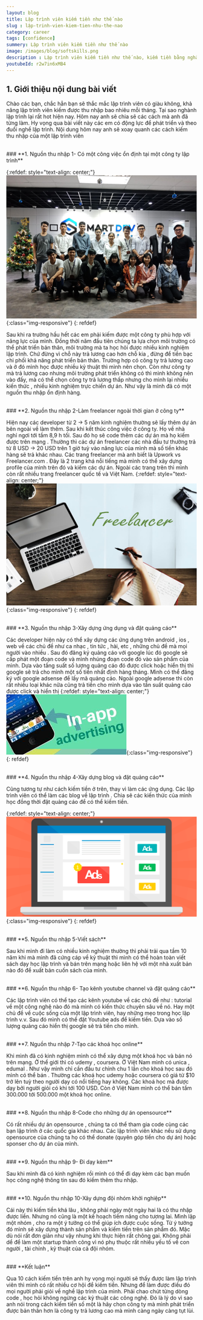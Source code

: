 ```yaml
---
layout: blog
title: Lập trình viên kiếm tiền như thế nào
slug : lập-trinh-vien-kiem-tien-nhu-the-nao
category: career
tags: [confidence]
summery: Lập trình viên kiếm tiền như thế nào   
image: /images/blog/softskills.png
description : Lập trình viên kiếm tiền như thế nào, kiếm tiền bằng nghành lập trình, tại sao nghành lập trình lại rất hot hiện nay
youtubeId: r2w7in6xMB4
---
```


## **1. Giới thiệu nội dung bài viết**

Chào các bạn, chắc hẳn bạn sẽ thắc mắc lập trình viên có giàu không, khả năng lập trình viên kiếm được thu nhập bao nhiêu mỗi tháng. Tại sao nghành lập trình lại rất hot hiện nay. Hôm nay anh sẽ chia sẽ các cách mà anh đã từng làm. Hy vọng qua bài viết này các em có động lực để phát triển và theo đuổi nghề lập trình. Nội dung hôm nay anh sẽ xoay quanh các cách kiếm thu nhập của một lập trình viên

<br>
### **1. Nguồn thu nhập 1- Có một công việc ổn định tại một công ty lập trình**

{:refdef: style="text-align: center;"}
![smartdev](/images/post/softskills/smartdev.jpg){:class="img-responsive"}
{: refdef}

Sau khi ra trường hầu hết các em phải kiếm được một công ty phù hợp với năng lực của mình. Đồng thời năm đầu tiên chúng ta lựa chọn môi trường có thể phát triển bản thân, môi trường mà ta học hỏi được nhiều kinh nghiệm lập trình. Chứ đừng vì chỗ này trả lương cao hơn chỗ kia , đừng để tiền bạc chi phối khả năng phát triển bản thân. Trường hợp có công ty trả lương cao và ở đó mình học được nhiều kỷ thuật thì mình nên chọn. Còn như công ty mà trả lương cao nhưng môi trường phát triển không có thì mình không nên vào đấy, mà có thể chọn công ty trả lương thấp nhưng cho mình lại nhiều kiến thức , nhiều kinh nghiệm trực chiến dự án. Như vậy là mình đã có một nguồn thu nhập ổn định hàng.

<br>
### **2. Nguồn thu nhập 2-Làm freelancer ngoài thời gian ở công ty**

Hiện nay các developer từ 2 -> 5 năm kinh nghiệm thường sẽ lấy thêm dự án bên ngoài về làm thêm.
Sau khi kết thúc công việc ở công ty. Họ về nhà nghỉ ngơi tới tầm 8,9 h tối. Sau đó họ sẽ code thêm các dự án mà họ kiếm được trên mạng . Thường thì các dự án freelancer các nhà đầu tư thường trả từ 8 USD -> 20 USD trên 1 giờ tuỳ vào năng lực của mình mà số tiền khác hàng sẽ trả khác nhau. Các trang freelancer mà anh biết là Upwork vs Freelancer.com . Đây là 2 trang khá nỗi tiếng mà mình có thể xây dựng profile của mình trên đó và kiếm các dự án. Ngoài các trang trên thì mình còn rất nhiều trang freelancer quốc tế và Việt Nam.
{:refdef: style="text-align: center;"}
![freelancer](/images/post/softskills/freelancer.jpg){:class="img-responsive"}
{: refdef}

<br>
### **3. Nguồn thu nhập 3-Xây dựng ứng dụng và đặt quảng cáo**

Các developer hiện này có thể xây dựng các ứng dụng trên android , ios , web về các chủ đề như ca nhạc , tin tức , hài, etc , những chủ đề mà mọi người vào nhiều . Sau đó đăng ký quảng cáo với google lúc đó google sẽ cấp phát một đoạn code và mình nhúng đoạn code đó vào sản phẩm của mình. Dựa vào tầng suất số lượng quảng cáo đó được click hoặc hiển thị thì google sẽ trả cho mình một số tiền nhất định hàng tháng. Mình có thể đăng ký với google adsense để lấy mã quảng cáo. Ngoài google adsense thì còn rất nhiều loại khác nữa cũng trả tiền cho mình dựa vào tần suất quảng cáo được click và hiển thị
{:refdef: style="text-align: center;"}
![ad](/images/post/softskills/mobileadv.jpeg){:class="img-responsive"}
{: refdef}

<br>
### **4. Nguồn thu nhập 4-Xây dựng blog và đặt quảng cáo**

Cũng tương tự như cách kiếm tiền ở trên, thay vì làm các ứng dụng. Các lập trình viên có thể làm các blog về lập trình . Chia sẽ các kiến thức của mình học đồng thời đặt quảng cáo để có thể kiếm tiền.

{:refdef: style="text-align: center;"}
![blog](/images/post/softskills/blogadv.png){:class="img-responsive"}
{: refdef}

<br>
### **5. Nguồn thu nhập 5-Viết sách**

Sau khi mình đi làm có nhiều kinh nghiệm thường thì phải trải qua tầm 10 năm khi mà mình đã cứng cáp về kỷ thuật thì mình có thể hoàn toàn viết sách dạy học lập trình và bán trên mạng hoặc liên hệ với một nhà xuất bản nào đó để xuất bản cuốn sách của mình.

<br>
### **6. Nguồn thu nhập 6- Tạo kênh youtube channel và đặt quảng cáo**

Các lập trình viên có thể tạo các kênh youtube về các chủ đề như : tutorial về một công nghệ nào đó mà mình có kiến thức chuyên sâu về nó. Hay một chủ đề về cuộc sống của một lập trình viên, hay những mẹo trong học lập trình v.v. Sau đó mình có thể đặt Youtube ads để kiếm tiền. Dựa vào số lượng quảng cáo hiển thị google sẽ trả tiền cho mình.

<br>
### **7. Nguồn thu nhập 7-Tạo các khoá học online**

Khi mình đã có kinh nghiệm mình có thể xây dựng một khoá học và bán nó trên mạng. Ở thể giới thì có udemy , coursera. Ở Việt Nam mình có unica , edumal . Như vậy mình chỉ cần đầu tư chỉnh chu 1 lần cho khoá học sau đó mình có thể bán . Thường các khoá học udemy hoặc coursera có giá từ $10 trở lên tuỳ theo người dạy có nổi tiếng hay không. Các khoá học mà được dạy bởi người giỏi có khi tới 100 USD. Còn ở Việt Nam mình có thể bán tầm 300.000 tới 500.000 một khoá học online.

<br>
### **8. Nguồn thu nhập 8-Code cho những dự án opensource**

Có rất nhiều dự án opensource , chúng ta có thể tham gia code cùng các bạn lập trình ở các quốc gia khác nhau. Các lập trình viên khác nếu sử dụng opensource của chúng ta họ có thể donate (quyên góp tiền cho dự án) hoặc sponser cho dự án của mình.

<br>
### **9. Nguồn thu nhập 9- Đi dạy kèm**

Sau khi mình đã có kinh nghiệm rồi mình có thể đi dạy kèm các bạn muốn học công nghệ thông tin sau đó kiếm thêm thu nhập.

<br>
### **10. Nguồn thu nhập 10-Xây dựng đội nhóm khởi nghiệp**

Cái này thì kiếm tiền khá lâu , không phải ngày một ngày hai là có thu nhập được liền. Nhưng nó cũng là một kế hoạch tiềm năng cho tương lai. Mình lập một nhóm , cho ra một ý tưởng có thể giúp ích được cuộc sống. Từ ý tưởng đó mình sẽ xây dựng thành sản phẩm và kiếm tiền trên sản phẩm đó. Mặc dù nói rất đơn giản như vậy nhưng khi thực hiện rất chông gai. Không phải dể để làm một startup thành công vì nó phụ thuộc rất nhiều yếu tố về con người , tài chính , kỷ thuật của cả đội nhóm.

<br>
### **Kết luận**

Qua 10 cách kiếm tiền trên anh hy vọng mọi người sẽ thấy được làm lập trình viên thì mình có rất nhiều cơ hội để kiếm tiền. Nhưng để làm được điều đó mọi người phải giỏi về nghề lập trình của mình. Phải chao chút từng dòng code , học hỏi không ngừng các kỷ thuật các công nghệ. Đó là lý do vì sao anh nói trong cách kiếm tiền số một là hãy chọn công ty mà mình phát triển được bản thân hơn là công ty trả lương cao mà mình càng ngày càng tụt lùi.

